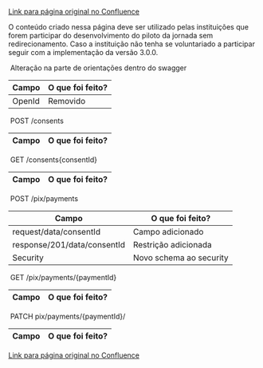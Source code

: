 [Link para página original no Confluence](https://openfinancebrasil.atlassian.net/wiki/spaces/OF/pages/164561196)

O conteúdo criado nessa página deve ser utilizado pelas instituições que forem participar do desenvolvimento do piloto da jornada sem redirecionamento. Caso a instituição não tenha se voluntariado a participar seguir com a implementação da versão 3.0.0.

 Alteração na parte de orientações dentro do swagger

| **Campo** | **O que foi feito?** |
| --- | --- |
| OpenId | Removido |

 POST /consents

| **Campo** | **O que foi feito?** |
| --- | --- |

 GET /consents{consentId}

| **Campo** | **O que foi feito?** |
| --- | --- |

 POST /pix/payments

| **Campo** | **O que foi feito?** |
| --- | --- |
| request/data/consentId | Campo adicionado |
| response/201/data/consentId | Restrição adicionada |
| Security | Novo schema ao security |

 GET /pix/payments/{paymentId}

| **Campo** | **O que foi feito?** |
| --- | --- |

 PATCH pix/payments/{paymentId}/

| **Campo** | **O que foi feito?** |
| --- | --- |

[Link para página original no Confluence](https://openfinancebrasil.atlassian.net/wiki/spaces/OF/pages/164561196)